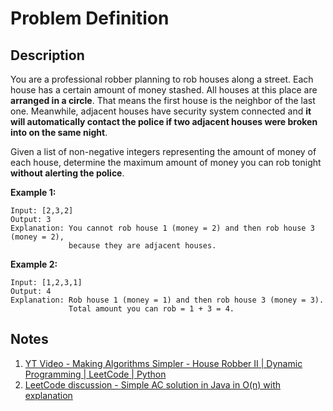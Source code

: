 # Problem Definition

## Description

You are a professional robber planning to rob houses along a street. Each house has a certain amount of money stashed. All houses at this place are **arranged in a circle**. That means the first house is the neighbor of the last one. Meanwhile, adjacent houses have security system connected and **it will automatically contact the police if two adjacent houses were broken into on the same night**.

Given a list of non-negative integers representing the amount of money of each house, determine the maximum amount of money you can rob tonight **without alerting the police**.

**Example 1:**

```text
Input: [2,3,2]
Output: 3
Explanation: You cannot rob house 1 (money = 2) and then rob house 3 (money = 2),
             because they are adjacent houses.
```

**Example 2:**

```text
Input: [1,2,3,1]
Output: 4
Explanation: Rob house 1 (money = 1) and then rob house 3 (money = 3).
             Total amount you can rob = 1 + 3 = 4.
```

## Notes

1. [YT Video - Making Algorithms Simpler - House Robber II | Dynamic Programming | LeetCode | Python](https://www.youtube.com/watch?v=ZQzF60ohOos)
1. [LeetCode discussion - Simple AC solution in Java in O(n) with explanation](https://leetcode.com/explore/interview/card/google/64/dynamic-programming-4/466/discuss/59934/Simple-AC-solution-in-Java-in-O(n)-with-explanation)